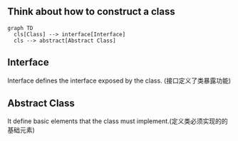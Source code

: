 ## Think about how to construct a class
```mermaid
graph TD
  cls[Class] --> interface[Interface] 
  cls --> abstract[Abstract Class]
```

## Interface
Interface defines the interface exposed by the class. (接口定义了类暴露功能)

## Abstract Class
It define basic elements that the class must implement.(定义类必须实现的的基础元素)
